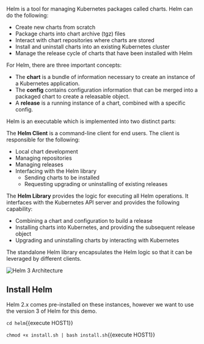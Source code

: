 Helm is a tool for managing Kubernetes packages called charts. Helm can do the following:
 - Create new charts from scratch
 - Package charts into chart archive (tgz) files
 - Interact with chart repositories where charts are stored
 - Install and uninstall charts into an existing Kubernetes cluster
 - Manage the release cycle of charts that have been installed with Helm
 
For Helm, there are three important concepts:
 - The **chart** is a bundle of information necessary to create an instance of a Kubernetes application.
 - The **config** contains configuration information that can be merged into a packaged chart to create a releasable object.
 - A **release** is a running instance of a chart, combined with a specific config.
 
Helm is an executable which is implemented into two distinct parts:

The **Helm Client** is a command-line client for end users. The client is responsible for the following:
 - Local chart development
 - Managing repositories
 - Managing releases
 - Interfacing with the Helm library
     - Sending charts to be installed
     - Requesting upgrading or uninstalling of existing releases
     
The **Helm Library** provides the logic for executing all Helm operations. It interfaces with the Kubernetes API server and provides the following capability:
 - Combining a chart and configuration to build a release
 - Installing charts into Kubernetes, and providing the subsequent release object
 - Upgrading and uninstalling charts by interacting with Kubernetes
 
The standalone Helm library encapsulates the Helm logic so that it can be leveraged by different clients.

![Helm 3 Architecture](/hugoromanicortes/katacoda-scenarios/tree/master/kubernetes-devops/assets/helm/helm3-architecture.png)

## Install Helm

Helm 2.x comes pre-installed on these instances, however we want to use the version 3 of Helm for this demo.

`cd helm`{{execute HOST1}}

`chmod +x install.sh | bash install.sh`{{execute HOST1}}
